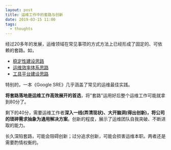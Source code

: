 ```yaml
---
layout: post
title: 运维工作中的套路与创新
date: 2019-03-15 11:00
tags:
  - thoughts
---
```


经过20多年的发展，运维领域在常见事项的方式方法上已经形成了固定的、可依赖的套路。如，

- [稳定性建设思路](http://blog.niean.name/2019/02/20/sre-stability)
- [运维效率体系思路](http://blog.niean.name/2019/02/13/didi-sre-eff)
- [工具平台建设思路](http://blog.niean.name/2016/02/14/business-tree)

特别的，一本《Google SRE》几乎涵盖了常见的运维最佳实践。

**将套路落地是运维工作高效展开的首选**，将"套路"运用好后整个运维工作可能就拿到80分了。

剩下的40分，需要运维工作者**深入一线(弄清现状)、大开脑洞(得出创新)，将公司的琐碎需求抽象为通用解决方案**。创新的程度，展示了运维团队自我突破、不断进取的能力。

长久深陷套路，可能会阻碍创新；过分追求创新，可能会损害运维本职。两者还是需要酌情权衡的。
